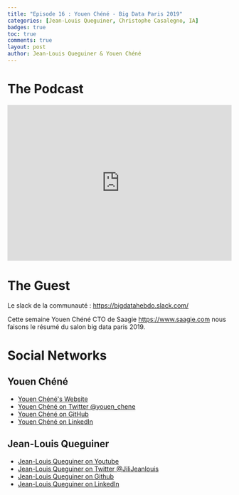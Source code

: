 ```yaml
---
title: "Episode 16 : Youen Chéné - Big Data Paris 2019"
categories: [Jean-Louis Queguiner, Christophe Casalegno, IA]
badges: true
toc: true
comments: true
layout: post
author: Jean-Louis Queguiner & Youen Chéné
---
```


# The Podcast

<iframe src="https://widget.spreaker.com/player?episode_id=17173922&theme=dark&playlist=show&playlist-continuous=true&autoplay=false&live-autoplay=false&chapters-image=true&episode_image_position=right&hide-logo=false&hide-likes=false&hide-comments=false&hide-sharing=false&hide-download=true" width="100%" height="350px" frameborder="0"></iframe>

# The Guest
Le slack de la communauté : https://bigdatahebdo.slack.com/

Cette semaine Youen Chéné CTO de Saagie https://www.saagie.com nous faisons le résumé du salon big data paris 2019.

# Social Networks

## Youen Chéné
- [Youen Chéné's Website](https://youenchene.fr)
- [Youen Chéné on Twitter @youen_chene](https://twitter.com/youen_chene)
- [Youen Chéné on GitHub](https://github.com/youenchene)
- [Youen Chéné on LinkedIn](https://www.linkedin.com/in/youenchene/)

## Jean-Louis Queguiner
- [Jean-Louis Queguiner on Youtube](https://www.youtube.com/channel/UCVso5UVvQeGAuwbksmA95iA)
- [Jean-Louis Queguiner on Twitter @JiliJeanlouis](https://twitter.com/JiliJeanlouis)
- [Jean-Louis Queguiner on Github](https://github.com/jqueguiner)
- [Jean-Louis Queguiner on LinkedIn](https://fr.linkedin.com/in/jlqueguiner)
